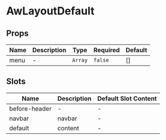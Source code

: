 # AwLayoutDefault

## Props

<!-- @vuese:AwLayoutDefault:props:start -->
|Name|Description|Type|Required|Default|
|---|---|---|---|---|
|menu|-|`Array`|`false`|[]|

<!-- @vuese:AwLayoutDefault:props:end -->

## Slots

<!-- @vuese:AwLayoutDefault:slots:start -->
|Name|Description|Default Slot Content|
|---|---|---|
|before-header|-|-|
|navbar|navbar|-|
|default|content|-|

<!-- @vuese:AwLayoutDefault:slots:end -->

